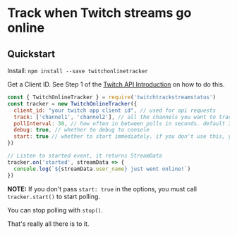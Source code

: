 # Track when Twitch streams go online

## Quickstart

Install: `npm install --save twitchonlinetracker`

Get a Client ID. See Step 1 of the [Twitch API Introduction](https://dev.twitch.tv/docs/api/#introduction) on how to do this.

```js
const { TwitchOnlineTracker } = require('twitchtrackstreamstatus')
const tracker = new TwitchOnlineTracker({
  client_id: "your twitch app client id", // used for api requests
  track: ['channel1', 'channel2'], // all the channels you want to track
  pollInterval: 30, // how often in between polls in seconds. default 30
  debug: true, // whether to debug to console
  start: true // whether to start immediately. if you don't use this, you must call .start() later
})

// Listen to started event, it returns StreamData
tracker.on('started', streamData => {
  console.log(`${streamData.user_name} just went online!`)
})
```

**NOTE:** If you don't pass `start: true` in the options, you must call `tracker.start()` to start polling.

You can stop polling with `stop()`.

That's really all there is to it.
